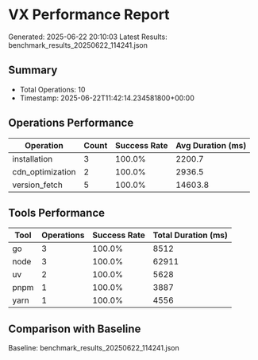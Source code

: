 ﻿# VX Performance Report
Generated: 2025-06-22 20:10:03
Latest Results: benchmark_results_20250622_114241.json

## Summary
- Total Operations: 10
- Timestamp: 2025-06-22T11:42:14.234581800+00:00

## Operations Performance
| Operation | Count | Success Rate | Avg Duration (ms) |
|-----------|-------|--------------|-------------------|
| installation | 3 | 100.0% | 2200.7 |
| cdn_optimization | 2 | 100.0% | 2936.5 |
| version_fetch | 5 | 100.0% | 14603.8 |

## Tools Performance
| Tool | Operations | Success Rate | Total Duration (ms) |
|------|------------|--------------|---------------------|
| go | 3 | 100.0% | 8512 |
| node | 3 | 100.0% | 62911 |
| uv | 2 | 100.0% | 5628 |
| pnpm | 1 | 100.0% | 3887 |
| yarn | 1 | 100.0% | 4556 |

## Comparison with Baseline
Baseline: benchmark_results_20250622_114241.json



